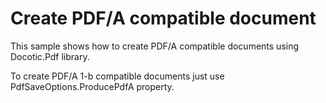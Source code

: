 # Create PDF/A compatible document
This sample shows how to create PDF/A compatible documents using Docotic.Pdf library.

To create PDF/A 1-b compatible documents just use PdfSaveOptions.ProducePdfA property.
